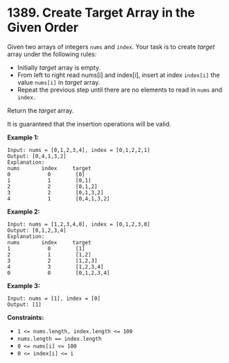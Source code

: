 # 1389. Create Target Array in the Given Order

Given two arrays of integers `nums` and `index`. Your task is to create *target* array under the following rules:

- Initially *target* array is empty.
- From left to right read nums[i] and index[i], insert at index `index[i]` the value `nums[i]` in *target* array.
- Repeat the previous step until there are no elements to read in `nums` and `index.`

Return the *target* array.

It is guaranteed that the insertion operations will be valid.

 

**Example 1:**

```
Input: nums = [0,1,2,3,4], index = [0,1,2,2,1]
Output: [0,4,1,3,2]
Explanation:
nums       index     target
0            0        [0]
1            1        [0,1]
2            2        [0,1,2]
3            2        [0,1,3,2]
4            1        [0,4,1,3,2]
```

**Example 2:**

```
Input: nums = [1,2,3,4,0], index = [0,1,2,3,0]
Output: [0,1,2,3,4]
Explanation:
nums       index     target
1            0        [1]
2            1        [1,2]
3            2        [1,2,3]
4            3        [1,2,3,4]
0            0        [0,1,2,3,4]
```

**Example 3:**

```
Input: nums = [1], index = [0]
Output: [1]
```

 

**Constraints:**

- `1 <= nums.length, index.length <= 100`
- `nums.length == index.length`
- `0 <= nums[i] <= 100`
- `0 <= index[i] <= i`